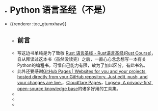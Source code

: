 - # Python 语言圣经（不是）
- {{renderer :toc_gtumxhaw}}
	- ## 前言
	- 写这边书单纯是为了致敬 [Rust 语言圣经 - Rust语言圣经(Rust Course)](https://course.rs/about-book.html)，自从拜读过这本书（虽然没读完）之后，一直心心念念想写一本有关Python的编程书，可惜自己能力有限，故为了加以区分，有此书名。
	- 此外还要感谢[GitHub Pages | Websites for you and your projects, hosted directly from your GitHub repository. Just edit, push, and your changes are live.](https://pages.github.com/)，[Cloudflare Pages](https://pages.cloudflare.com/)，[Logseq: A privacy-first, open-source knowledge base](https://logseq.com/)的诸多好用的工具集。
	-
	-
	-